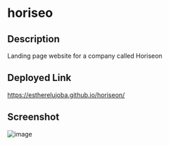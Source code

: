 # horiseo

## Description
Landing page website for a company called Horiseon


## Deployed Link
https://estherelujoba.github.io/horiseon/


## Screenshot
![image](https://github.com/estherelujoba/horiseon/assets/152442002/030fae0e-dbee-4265-805a-fb36edd13d6c)
